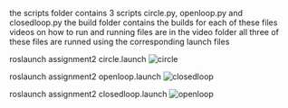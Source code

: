 the scripts folder contains 3 scripts circle.py, openloop.py and closedloop.py
the build folder contains the builds for each of these files
videos on how to run and running files are in the video folder
all three of these files are runned using the corresponding launch files


roslaunch assignment2 circle.launch
![circle](https://user-images.githubusercontent.com/32221598/106045645-39c9c580-60af-11eb-90c8-7ea17c1f1486.PNG)

roslaunch assignment2 openloop.launch
![closedloop](https://user-images.githubusercontent.com/32221598/106045757-61b92900-60af-11eb-8988-be025ce48657.PNG)

roslaunch assignment2 closedloop.launch
![openloop](https://user-images.githubusercontent.com/32221598/106045762-6382ec80-60af-11eb-99ed-b9c39bdc1070.PNG)
